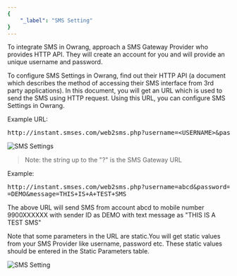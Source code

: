 ```yaml
---
{
	"_label": "SMS Setting"
}
---
```

To integrate SMS in Owrang, approach a SMS Gateway Provider who provides HTTP API. They will create an account for you and will provide an unique username and password.

To configure SMS Settings in Owrang, find out their HTTP API (a document which describes the method of accessing their SMS interface from 3rd party applications). In this document, you will get an URL which is used to send the SMS using HTTP request. Using this URL, you can configure SMS Settings in Owrang.

Example URL: <br>
<pre>http://instant.smses.com/web2sms.php?username=&lt;USERNAME>&password=&lt;PASSWORD>&to=&lt;MOBILENUMBER>&sender=&lt;SENDERID>&message=&lt;MESSAGE>
</pre>

![SMS Settings](img/sms-setting2.jpg)




> Note: the string up to the "?" is the SMS Gateway URL

Example:
<pre>http://instant.smses.com/web2sms.php?username=abcd&password=abcd&to=9900XXXXXX&sender
=DEMO&message=THIS+IS+A+TEST+SMS</pre>

The above URL will send SMS from account abcd to mobile number 9900XXXXXX with sender ID as DEMO with text message as "THIS IS A TEST SMS"

Note that some parameters in the URL are static.You will get static values from your SMS Provider like username, password etc. These static values should be entered in the Static Parameters table.

![SMS Setting](img/sms-settings1.png)

